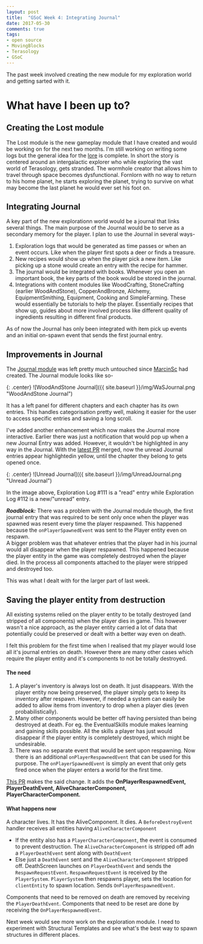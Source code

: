 ```yaml
---
layout: post
title:  "GSoC Week 4: Integrating Journal"
date: 2017-05-30
comments: true
tags:
- open source
- MovingBlocks
- Terasology
- GSoC
---
```


<style type="text/css">
    .collapsiblecontainer {
    width:100%;
    border:1px solid #d3d3d3;
}
.collapsiblecontainer div {
    width:100%;
}
.collapsiblecontainer .collapsibleheader {
    background-color:#d3d3d3;
    padding: 2px;
    cursor: pointer;
    font-weight: bold;
}
.collapsiblecontainer .collapsiblecontent {
    display: none;
    padding : 5px;
}
</style>
<script src="https://ajax.googleapis.com/ajax/libs/jquery/1.12.0/jquery.min.js"></script>
<script type="text/javascript">
$(document).ready(function(){
    $(".collapsibleheader").click(function () {
        $collapsibleheader = $(this);
        //getting the next element
        $collapsiblecontent = $collapsibleheader.next();
        //open up the collapsiblecontent needed - toggle the slide- if visible, slide up, if not slidedown.
        $collapsiblecontent.slideToggle(500, function () {
            //execute this after slideToggle is done
            //change text of collapsibleheader based on visibility of collapsiblecontent div
            $collapsibleheader.find("span:first-child").text(function () {
                //change text based on condition
                return $collapsiblecontent.is(":visible") ? "- " : "+ ";
            });
        });

    });
}); 

</script>

The past week involved creating the new module for my exploration world and getting sarted with it.

# What have I been up to?

## Creating the Lost module

The Lost module is the new gameplay module that I have created and would be working on for the next two months. I'm still working on writing some logs but the general idea for the [lore](https://docs.google.com/document/d/1GVmJEV2KKjqgxjtVR-_Lh7QsvRzQbfxg9qeHjimIbPg/edit?usp=sharing) is complete. In short the story is centered around an intergalactic explorer who while exploring the vast world of Terasology, gets stranded. The wormhole creator that allows him to travel through space becomes dysfunctional. Fornlorn with no way to return to his home planet, he starts exploring the planet, trying to survive on what may become the last planet he would ever set his foot on.

## Integrating Journal
A key part of the new explorationn world would be a journal that links several things. The main purpose of the Journal would be to serve as a secondary memory for the player. I plan to use the Journal in several ways-

1. Exploration logs that would be generated as time passes or when an event occurs. Like when the player first spots a deer or finds a treasure.
2. New recipes would show up when the player pick a new item. Like picking up a stone would create an entry with the recipe for hammer.
3. The journal would be integrated with books. Whenever you open an important book, the key parts of the book would be stored in the journal.
4. Integrations with content modules like WoodCrafting, StoneCrafting (earlier WoodAndStone), CopperAndBronze, Alchemy, EquipmentSmithing, Equipment, Cooking and SimpleFarming. These would essentially be tutorials to help the player. Essentially recipes that show up, guides about more involved process like different quality of ingredients resulting in different final products.

As of now the Journal has only been integrated with item pick up events and an initial on-spawn event that sends the first journal entry.

## Improvements in Journal

The [Journal module](https://github.com/Terasology/Journal) was left pretty much untouched since [MarcinSc](https://github.com/MarcinSc) had created. The Journal module looks like so-

{: .center}
![WoodAndStone Journal]({{ site.baseurl }}/img/WaSJournal.png "WoodAndStone Journal")

It has a left panel for different chapters and each chapter has its own entries. This handles categorisation pretty well, making it easier for the user to access specific entries and saving a long scroll.

I've added another enhancement which now makes the Journal more interactive. Earlier there was just a notification that would pop up when a new Journal Entry was added. However, it wouldn't be highlighted in any way in the Journal. With the [latest PR](https://github.com/Terasology/Journal/pull/3/) merged, now the unread Journal entries appear highlightedin yellow, until the chapter they belong to gets opened once.

{: .center}
![Unread Journal]({{ site.baseurl }}/img/UnreadJournal.png "Unread Journal")

In the image above, Exploration Log #111 is a "read" entry while Exploration Log #112 is a new/"unread" entry.

***Roadblock:*** There was a problem with the Journal module though, the first journal entry that was required to be sent only once when the player was spawned was resent every time the player respawned. This happened because the `onPlayerSpawnedEvent` was sent to the Player entity even on respawn.  
A bigger problem was that whatever entries that the player had in his journal would all disappear when the player respawned. This happened because the player entity in the game was completely destroyed when the player died. In the process all components attached to the player were stripped and destroyed too.

This was what I dealt with for the larger part of last week.

## Saving the player entity from destruction
All existing systems relied on the player entity to be totally destroyed (and stripped of all components) when the player dies in game. This however wasn't a nice approach, as the player entity carried a lot of data that potentially could be preserved or dealt with a better way even on death.

I felt this problem for the first time when I realised that my player would lose all it's journal entries on death. However there are many other cases which require the player entity and it's components to not be totally destroyed.

#### The need
1. A player's inventory is always lost on death. It just disappears. With the player entity now being preserved, the player simply gets to keep its inventory after respawn. However, if needed a system can easily be added to allow items from inventory to drop when a player dies (even probabilistically).
2. Many other components would be better off having persisted than being destroyed at death. For eg. the EventualSkills module makes learning and gaining skills possible. All the skills a player has just would disappear if the player entity is completely destroyed, which might be undesirable.
3. There was no separate event that would be sent upon respawning. Now there is an additional `onPlayerRespawnedEvent` that can be used for this purpose. The `onPlayerSpawnedEvent` is simply an event that only gets fired once when the player enters a world for the first time.

[This PR](https://github.com/MovingBlocks/Terasology/pull/2958) makes the said change. It adds the **OnPlayerRespawnedEvent, PlayerDeathEvent, AliveCharacterComponent, PlayerCharacterComponent.**

#### What happens now

A character lives. It has the AliveComponent.
It dies.
A `BeforeDestroyEvent` handler receives all entities having `AliveCharacterComponent`

+ If the entity also has a `PlayerCharacterComponent`, the event is consumed to prevent destruction. The `AliveCharacterComponent` is stripped off adn a `PlayerDeathEvent` sent along with `DeathEvent`
+ Else just a `DeathEvent` sent  and the `AliveCharacterComponent` stripped off.
DeathScreen launches on `PlayerDeathEvent` and sends the `RespawnRequestEvent`.
`RespawnRequestEvent` is received by the `PlayerSystem`.
`PlayerSystem` then respawns player, sets the location for `clientEntity` to spawn location. Sends `OnPlayerRespawnedEvent`.

Components that need to be removed on death are removed by receiving the `PlayerDeathEvent`.
Components that need to be reset are done by receiving the `OnPlayerRespawnedEvent`.


Next week would see more work on the exploration module. I need to experiment with Structural Templates and see what's the best way to spawn structures in different places.